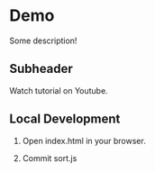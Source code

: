 # Demo

Some description!

## Subheader

Watch tutorial on Youtube.


## Local Development

1. Open index.html in your browser.

2. Commit sort.js
